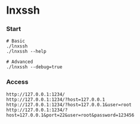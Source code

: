 # lnxssh

<!--
### Screenshot

https://cdn.jsdelivr.net/gh/thread11/lnxssh/doc/lnxssh_ping.png
<br />
https://cdn.jsdelivr.net/gh/thread11/lnxssh/doc/lnxssh_top.png
<br />
https://cdn.jsdelivr.net/gh/thread11/lnxssh/doc/lnxssh_vim.png
-->

<!--
### Download

https://cdn.jsdelivr.net/gh/thread11/assets/lnxssh/lnxssh.tar.gz
-->

### Start

```
# Basic
./lnxssh
./lnxssh --help

# Advanced
./lnxssh --debug=true
```

### Access
```
http://127.0.0.1:1234/
http://127.0.0.1:1234/?host=127.0.0.1
http://127.0.0.1:1234/?host=127.0.0.1&user=root
http://127.0.0.1:1234/?host=127.0.0.1&port=22&user=root&password=123456
```
